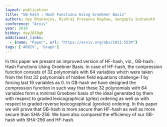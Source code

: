 ```yaml
---
layout: publication
title: "GB-hash : Hash Functions Using Groebner Basis"
authors: Dey Dhananjoy, Mishra1 Prasanna Raghaw, Sengupta Indranath
conference: "Arxiv"
year: 2010
bibkey: dey2010gb
additional_links:
  - {name: "Paper", url: "https://arxiv.org/abs/1011.5534"}
tags: ['ARXIV', 'Graph']
---
```

In this paper we present an improved version of HF-hash, viz., GB-hash : Hash
Functions Using Groebner Basis. In case of HF-hash, the compression function
consists of 32 polynomials with 64 variables which were taken from the first 32
polynomials of hidden field equations challenge-1 by forcing last 16 variables
as 0. In GB-hash we have designed the compression function in such way that
these 32 polynomials with 64 variables form a minimal Groebner basis of the
ideal generated by them with respect to graded lexicographical (grlex) ordering
as well as with respect to graded reverse lexicographical (grevlex) ordering. In
this paper we will prove that GB-hash is more secure than HF-hash as well as
more secure than SHA-256. We have also compared the efficiency of our GB-hash
with SHA-256 and HF-hash.
